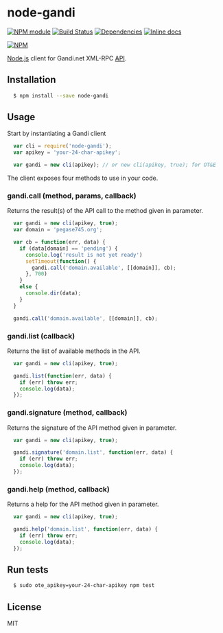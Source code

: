 # node-gandi

[![NPM module](https://img.shields.io/npm/v/node-gandi.png?style=flat-square)](https://www.npmjs.org/package/node-gandi) [![Build Status](https://img.shields.io/travis/Pegase745/node-gandi.svg?style=flat-square)](https://travis-ci.org/Pegase745/node-gandi) [![Dependencies](https://img.shields.io/david/pegase745/node-gandi.svg?style=flat-square)](https://david-dm.org/pegase745/node-gandi) [![Inline docs](http://inch-ci.org/github/pegase745/node-gandi.svg?branch=master&style=flat-square)](http://inch-ci.org/github/pegase745/node-gandi)

[![NPM](https://nodei.co/npm/node-gandi.png?downloads=true&downloadRank=true)](https://nodei.co/npm/node-gandi/)


[Node.js](http://nodejs.org/) client for Gandi.net XML-RPC [API](http://doc.rpc.gandi.net/).

## Installation

``` bash
  $ npm install --save node-gandi
```

## Usage

Start by instantiating a Gandi client

``` js
  var cli = require('node-gandi');
  var apikey = 'your-24-char-apikey';

  var gandi = new cli(apikey); // or new cli(apikey, true); for OT&E
```

The client exposes four methods to use in your code.

### gandi.call (method, params, callback)
Returns the result(s) of the API call to the method given in parameter.

``` js
  var gandi = new cli(apikey, true);
  var domain = 'pegase745.org';

  var cb = function(err, data) {
    if (data[domain] == 'pending') {
      console.log('result is not yet ready')
      setTimeout(function() {
        gandi.call('domain.available', [[domain]], cb);
      }, 700)
    }
    else {
      console.dir(data);
    }
  }

  gandi.call('domain.available', [[domain]], cb);
```

### gandi.list (callback)
Returns the list of available methods in the API.

``` js
  var gandi = new cli(apikey, true);

  gandi.list(function(err, data) {
    if (err) throw err;
    console.log(data);
  });

```

### gandi.signature (method, callback)
Returns the signature of the API method given in parameter.

``` js
  var gandi = new cli(apikey, true);

  gandi.signature('domain.list', function(err, data) {
    if (err) throw err;
    console.log(data);
  });

```

### gandi.help (method, callback)
Returns a help for the API method given in parameter.

``` js
  var gandi = new cli(apikey, true);

  gandi.help('domain.list', function(err, data) {
    if (err) throw err;
    console.log(data);
  });

```

## Run tests

``` bash
  $ sudo ote_apikey=your-24-char-apikey npm test
```

## License

MIT